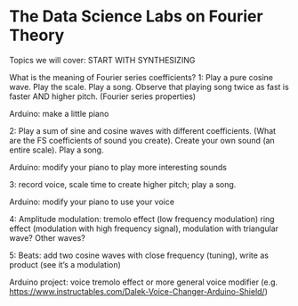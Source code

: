# The Data Science Labs on Fourier Theory

Topics we will cover: START WITH SYNTHESIZING


What is the meaning of Fourier series coefficients?
1: Play a pure cosine wave. Play the scale. Play a song. Observe that playing song twice as fast is faster AND higher pitch. (Fourier series properties)

Arduino: make a little piano

2: Play a sum of sine and cosine waves with different coefficients. (What are the FS coefficients of sound you create).  Create your own sound (an entire scale). Play a song. 

Arduino: modify your piano to play more interesting sounds

3: record voice, scale time to create higher pitch; play a song.

Arduino: modify your piano to use your voice


4: Amplitude modulation: tremolo effect (low frequency modulation) ring effect (modulation with high frequency signal), modulation with triangular wave? Other waves?


5: Beats: add two cosine waves with close frequency (tuning), write as product (see it’s a modulation)


Arduino project: voice tremolo effect or more general voice modifier (e.g. https://www.instructables.com/Dalek-Voice-Changer-Arduino-Shield/) 